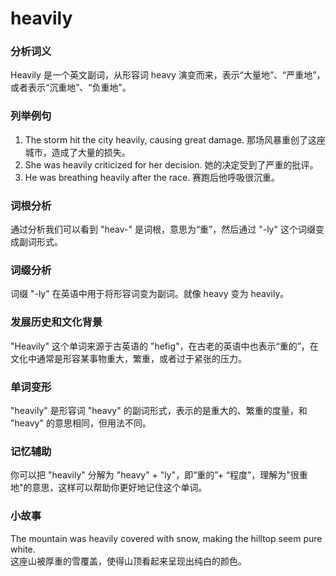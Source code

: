 # heavily

### 分析词义

  

Heavily 是一个英文副词，从形容词 heavy 演变而来，表示“大量地”、“严重地”，或者表示“沉重地”、“负重地”。

  

### 列举例句

  

1.  The storm hit the city heavily, causing great damage. 那场风暴重创了这座城市，造成了大量的损失。
2.  She was heavily criticized for her decision. 她的决定受到了严重的批评。
3.  He was breathing heavily after the race. 赛跑后他呼吸很沉重。

  

### 词根分析

  

通过分析我们可以看到 "heav-" 是词根，意思为“重”，然后通过 "-ly" 这个词缀变成副词形式。

  

### 词缀分析

  

词缀 "-ly" 在英语中用于将形容词变为副词。就像 heavy 变为 heavily。

  

### 发展历史和文化背景

  

"Heavily" 这个单词来源于古英语的 "hefig"，在古老的英语中也表示“重的”，在文化中通常是形容某事物重大，繁重，或者过于紧张的压力。

  

### 单词变形

  

"heavily" 是形容词 "heavy" 的副词形式，表示的是重大的、繁重的度量，和 "heavy" 的意思相同，但用法不同。

  

### 记忆辅助

  

你可以把 "heavily" 分解为 "heavy" + "ly"，即“重的”+ “程度”，理解为"很重地"的意思，这样可以帮助你更好地记住这个单词。

  

### 小故事

  

The mountain was heavily covered with snow, making the hilltop seem pure white.  
这座山被厚重的雪覆盖，使得山顶看起来呈现出纯白的颜色。
